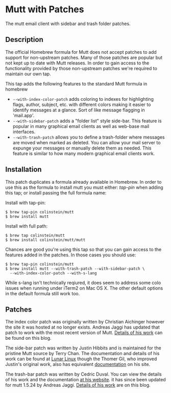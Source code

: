 # Mutt with Patches
The mutt email client with sidebar and trash folder patches.

## Description
The official Homebrew formula for Mutt does not accept patches to add support
for non-upstream patches. Many of those patches are popular but not kept up to
date with Mutt releases. In order to gain access to the functionality provided
by those non-upstream patches we're required to maintain our own tap.

This tap adds the following features to the standard Mutt formula in homebrew

  * `--with-index-color-patch` adds coloring to indexes for highlighting flags,
    author, subject, etc. with different colors making it easier to identify
    messages at a glance. Sort of like message flagging in 'mail.app'.
  * `--with-sidebar-patch` adds a "folder list" style side-bar. This feature is
    popular in many graphical email clients as well as web-base mail interfaces.
  * `--with-trash-patch` allows you to define a trash-folder where messages are
    moved when marked as deleted. You can allow your mail server to expunge your
    messages or manually delete them as needed. This feature is similar to how
    many modern graphical email clients work.

## Installation
This patch duplicates a formula already available in Homebrew. In order to use
this as the formula to install mutt you must either: *tap-pin* when adding this
tap; or install passing the full formula name:

Install with tap-pin:

    $ brew tap-pin colinstein/mutt
    $ brew install mutt

Install with full path:

    $ brew tap colinstein/mutt
    $ brew install colinstein/mutt/mutt

Chances are good you're using this tap so that you can gain access to the
features added in the patches. In those cases you should use:

    $ brew tap-pin colinstein/mutt
    $ brew install mutt --with-trash-patch --with-sidebar-patch \
      --with-index-color-patch --with-s-lang

While s-lang isn't technically reqiured, it does seem to address some colo
issues when running under iTerm2 on Mac OS X. The other default options in the
default formula still work too.

## Patches
The index color patch was originally written by Christian Aichinger however the
site it was hosted at no longer exists. Andreas Jaggi has updated that patch to
work with the most recent version of Mutt. [Details of his work](https://blog.x-way.org/Linux/2015/11/03/Mutt-Homebrew-Formula-extended-with-indexcolor-patch.html)
can be found on this blog.

The side-bar patch was written by Justin Hibbits and is maintained for the
pristine Mutt source by Terry Chan. The documentation and details of his work
can be found at [Lunar Linux](http://www.lunar-linux.org/mutt-sidebar/) though
the Thomer Gil, who improved Justin's original work, also has equivalent
[documentation](http://thomer.com/mutt/index-old.html) on his site.

The trash-bar patch was written by Cedric Duval. You can view the details of his
work and the documentation [at his website](http://cedricduval.free.fr/mutt/patches/#trash).
it has since been updated for mutt 1.5.24 by Andreas Jaggi. [Details of his work](https://blog.x-way.org/Linux/2015/09/23/Homebrew-Tap-for-Mutt-1-5-24-with-trash_folder-patch.html)
are on this blog.


